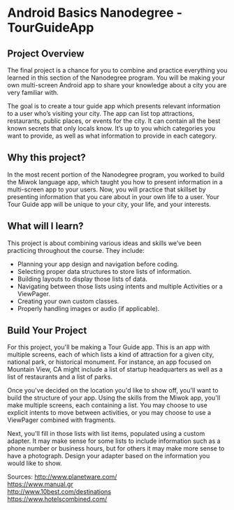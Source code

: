 # Android Basics Nanodegree - TourGuideApp

## Project Overview
The final project is a chance for you to combine and practice everything you learned in this section of the Nanodegree program. You will be making your own multi-screen Android app to share your knowledge about a city you are very familiar with.

The goal is to create a tour guide app which presents relevant information to a user who’s visiting your city. The app can list top attractions, restaurants, public places, or events for the city. It can contain all the best known secrets that only locals know. It’s up to you which categories you want to provide, as well as what information to provide in each category.

## Why this project?
In the most recent portion of the Nanodegree program, you worked to build the Miwok language app, which taught you how to present information in a multi-screen app to your users. Now, you will practice that skillset by presenting information that you care about in your own life to a user. Your Tour Guide app will be unique to your city, your life, and your interests.

## What will I learn?
This project is about combining various ideas and skills we’ve been practicing throughout the course. They include:

* Planning your app design and navigation before coding.
* Selecting proper data structures to store lists of information.
* Building layouts to display those lists of data.
* Navigating between those lists using intents and multiple Activities or a ViewPager.
* Creating your own custom classes.
* Properly handling images or audio (if applicable).

## Build Your Project
For this project, you'll be making a Tour Guide app. This is an app with multiple screens, each of which lists a kind of attraction for a given city, national park, or historical monument. For instance, an app focused on Mountain View, CA might include a list of startup headquarters as well as a list of restaurants and a list of parks.

Once you've decided on the location you'd like to show off, you'll want to build the structure of your app. Using the skills from the Miwok app, you'll make multiple screens, each containing a list. You may choose to use explicit intents to move between activities, or you may choose to use a ViewPager combined with fragments.

Next, you'll fill in those lists with list items, populated using a custom adapter. It may make sense for some lists to include information such as a phone number or business hours, but for others it may make more sense to have a photograph. Design your adapter based on the information you would like to show.

Sources: http://www.planetware.com/ <br />
         https://www.manual.gr <br />
         http://www.10best.com/destinations <br />
         https://www.hotelscombined.com/